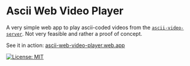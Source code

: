 # Ascii Web Video Player

A very simple web app to play ascii-coded videos from
the [`ascii-video-server`](https://github.com/MatthiasHarzer/ascii-video-server). Not very
feasible and rather a proof of concept.

See it in action: [ascii-web-video-player.web.app](https://ascii-web-video-player.web.app/)

[![License: MIT](https://img.shields.io/badge/License-MIT-yellow.svg)](https://opensource.org/licenses/MIT)
